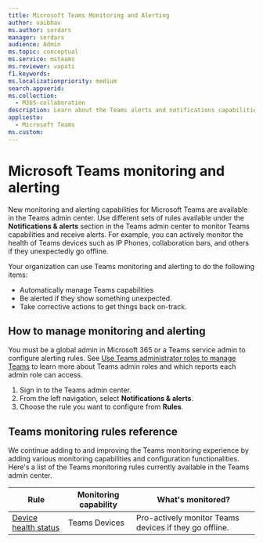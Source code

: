 ```yaml
---
title: Microsoft Teams Monitoring and Alerting 
author: vaibhav
ms.author: serdars
manager: serdars
audience: Admin
ms.topic: conceptual
ms.service: msteams
ms.reviewer: vapati
f1.keywords:
ms.localizationpriority: medium
search.appverid:
ms.collection: 
  - M365-collaboration
description: Learn about the Teams alerts and notifications capabilities available in the Microsoft Teams admin center.
appliesto: 
  - Microsoft Teams
ms.custom: 
---
```


# Microsoft Teams monitoring and alerting

New monitoring and alerting capabilities for Microsoft Teams are available in the Teams admin center. Use different sets of rules available under the **Notifications & alerts** section in the Teams admin center to monitor Teams capabilities and receive alerts. For example, you can actively monitor the health of Teams devices such as IP Phones, collaboration bars, and others if they unexpectedly go offline.  

Your organization can use Teams monitoring and alerting to do the following items:

- Automatically manage Teams capabilities
- Be alerted if they show something unexpected.
- Take corrective actions to get things back on-track.

## How to manage monitoring and alerting

 You must be a global admin in Microsoft 365 or a Teams service admin to configure alerting rules. See [Use Teams administrator roles to manage Teams](../using-admin-roles.md) to learn more about Teams admin roles and which reports each admin role can access.

1. Sign in to the Teams admin center.
2. From the left navigation, select **Notifications & alerts**.
3. Choose the rule you want to configure from **Rules**.

## Teams monitoring rules reference

We continue adding to and improving the Teams monitoring experience by adding various monitoring capabilities and configuration functionalities. Here's a list of the Teams monitoring rules currently available in the Teams admin center.


|Rule  |Monitoring capability|What's monitored? |
|---------|---------|---------|
|[Device health status](device-health-status.md)  |Teams Devices | Pro-actively monitor Teams devices if they go offline.|
